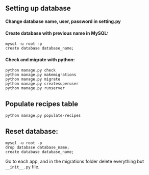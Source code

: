 ## Setting up database

#### Change database name, user, password in setting.py

#### Create database with previous name in MySQL:
```
mysql -u root -p
create database database_name;
```

#### Check and migrate with python:
```
python manage.py check
python manage.py makemigrations
python manage.py migrate
python manage.py createsuperuser
python manage.py runserver
```

## Populate recipes table 
```
python manage.py populate-recipes
```

## Reset database:
```
mysql -u root -p
drop database database_name;
create database database_name;
```

Go to each app, and in the migrations folder delete everything but ```__init__.py``` file.
